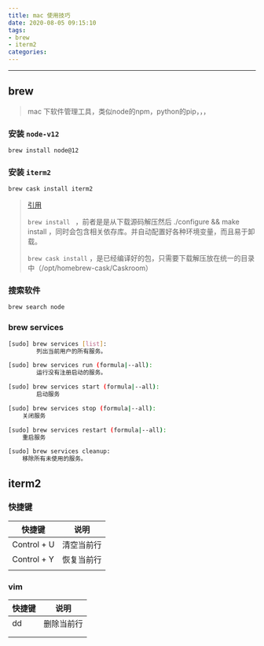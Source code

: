 ```yaml
---
title: mac 使用技巧
date: 2020-08-05 09:15:10
tags:
- brew
- iterm2
categories:
---
```






---

<!-- more -->



## brew

> mac 下软件管理工具，类似node的npm，python的pip，，，



### 安装 `node-v12`

```bash
brew install node@12
```

### 安装 `iterm2`

```bash
brew cask install iterm2
```



> [引用](https://www.zhihu.com/question/22624898/answer/22782144)
>
> `brew install ` ，前者是是从下载源码解压然后 ./configure && make install ，同时会包含相关依存库。并自动配置好各种环境变量，而且易于卸载。
>
>  `brew cask install` ，是已经编译好的包，只需要下载解压放在统一的目录中（/opt/homebrew-cask/Caskroom）



### 搜索软件

```bash
brew search node
```



### brew services

```bash
[sudo] brew services [list]:
		列出当前用户的所有服务。

[sudo] brew services run (formula|--all):
		运行没有注册启动的服务。

[sudo] brew services start (formula|--all):
		启动服务

[sudo] brew services stop (formula|--all):
    关闭服务

[sudo] brew services restart (formula|--all):
    重启服务

[sudo] brew services cleanup:
    移除所有未使用的服务。

```



## iterm2

### 快捷键

| 快捷键      | 说明       |
| ----------- | ---------- |
| Control + U | 清空当前行 |
| Control + Y | 恢复当前行 |
|             |            |



### vim

| 快捷键 | 说明       |
| ------ | ---------- |
| dd     | 删除当前行 |
|        |            |
|        |            |

